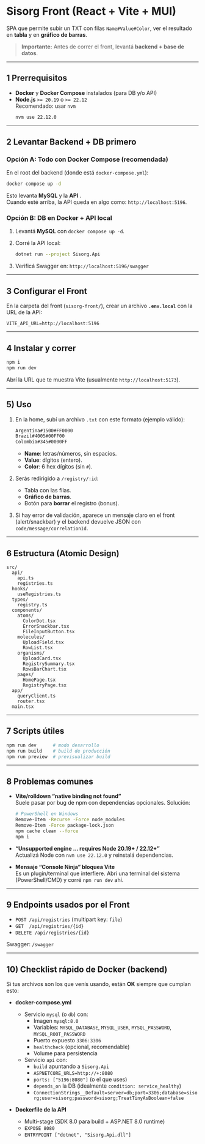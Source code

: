 # Sisorg Front (React + Vite + MUI)

SPA que permite subir un TXT con filas `Name#Value#Color`, ver el resultado en **tabla** y en **gráfico de barras**.
> **Importante:** Antes de correr el front, levantá **backend + base de datos**.

---

## 1 Prerrequisitos

- **Docker** y **Docker Compose** instalados (para DB y/o API)
- **Node.js** `>= 20.19` o `>= 22.12`  
  Recomendado: usar `nvm`
  ```bash
  nvm use 22.12.0
  ```

---

## 2 Levantar Backend + DB primero

### Opción A: Todo con Docker Compose (recomendada)

En el root del backend (donde está `docker-compose.yml`):
```bash
docker compose up -d
```
Esto levanta **MySQL** y la **API** .  
Cuando esté arriba, la API queda en algo como: `http://localhost:5196`.

### Opción B: DB en Docker + API local

1. Levantá **MySQL** con `docker compose up -d`.

2. Corré la API local:
   ```bash
   dotnet run --project Sisorg.Api
   ```

3. Verificá Swagger en: `http://localhost:5196/swagger`

---

## 3 Configurar el Front

En la carpeta del front (`sisorg-front/`), crear un archivo **`.env.local`** con la URL de la API:
```env
VITE_API_URL=http://localhost:5196
```
> 

---

## 4 Instalar y correr

```bash
npm i
npm run dev
```
Abrí la URL que te muestra Vite (usualmente `http://localhost:5173`).

---

## 5) Uso

1. En la home, subí un archivo `.txt` con este formato (ejemplo válido):
   ```txt
   Argentina#1500#FF0000
   Brazil#4005#00FF00
   Colombia#345#0000FF
   ```
   - **Name**: letras/números, sin espacios.
   - **Value**: dígitos (entero).
   - **Color**: 6 hex dígitos (sin `#`).

2. Serás redirigido a `/registry/:id`:
   - Tabla con las filas.
   - **Gráfico de barras**.
   - Botón para **borrar** el registro (bonus).

3. Si hay error de validación, aparece un mensaje claro en el front (alert/snackbar) y el backend devuelve JSON con `code/message/correlationId`.

---

## 6 Estructura (Atomic Design)

```
src/
  api/
    api.ts
    registries.ts         
  hooks/
    useRegistries.ts     
  types/
    registry.ts           
  components/
    atoms/
      ColorDot.tsx
      ErrorSnackbar.tsx
      FileInputButton.tsx
    molecules/
      UploadField.tsx
      RowList.tsx
    organisms/
      UploadCard.tsx
      RegistrySummary.tsx
      RowsBarChart.tsx    
    pages/
      HomePage.tsx         
      RegistryPage.tsx    
  app/
    queryClient.ts         
    router.tsx            
  main.tsx
```

---

## 7 Scripts útiles

```bash
npm run dev      # modo desarrollo
npm run build    # build de producción
npm run preview  # previsualizar build
```

---

## 8 Problemas comunes

- **Vite/rolldown “native binding not found”**  
  Suele pasar por bug de npm con dependencias opcionales. Solución:
  ```bash
  # PowerShell en Windows
  Remove-Item -Recurse -Force node_modules
  Remove-Item -Force package-lock.json
  npm cache clean --force
  npm i
  ```

- **“Unsupported engine … requires Node 20.19+ / 22.12+”**  
  Actualizá Node con `nvm use 22.12.0` y reinstalá dependencias.

- **Mensaje “Console Ninja” bloquea Vite**  
  Es un plugin/terminal que interfiere. Abrí una terminal del sistema (PowerShell/CMD) y corré `npm run dev` ahí.

---

## 9 Endpoints usados por el Front

- `POST /api/registries` (multipart key: `file`)
- `GET  /api/registries/{id}`
- `DELETE /api/registries/{id}`

Swagger: `/swagger`

---

## 10) Checklist rápido de Docker (backend)

Si tus archivos son los que venís usando, están **OK** siempre que cumplan esto:

- **docker-compose.yml**
  - Servicio `mysql` (o `db`) con:
    - Imagen `mysql:8.0`
    - Variables: `MYSQL_DATABASE`, `MYSQL_USER`, `MYSQL_PASSWORD`, `MYSQL_ROOT_PASSWORD`
    - Puerto expuesto `3306:3306`
    - `healthcheck` (opcional, recomendable)
    - Volume para persistencia
  - Servicio `api` con:
    - `build` apuntando a `Sisorg.Api`
    - `ASPNETCORE_URLS=http://+:8080`
    - `ports: ["5196:8080"]` (o el que uses)
    - `depends_on` la DB (idealmente `condition: service_healthy`)
    - `ConnectionStrings__Default=server=db;port=3306;database=sisorg;user=sisorg;password=sisorg;TreatTinyAsBoolean=false`

- **Dockerfile de la API**
  - Multi-stage (SDK 8.0 para build + ASP.NET 8.0 runtime)
  - `EXPOSE 8080`
  - `ENTRYPOINT ["dotnet", "Sisorg.Api.dll"]`
